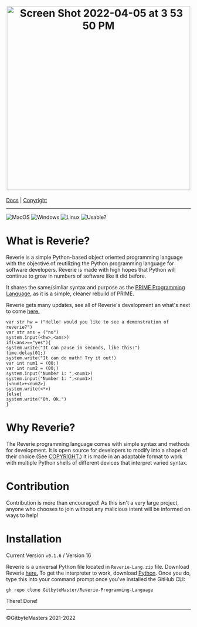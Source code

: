 <h1 align="center"><img width="500" alt="Screen Shot 2022-04-05 at 3 53 50 PM" src="https://user-images.githubusercontent.com/76265961/161838486-49faf87c-0c1d-4826-85e3-5661abe329ec.png"></h1>

[Docs](https://tinyurl.com/2p8wjwfe) | [Copyright](https://github.com/GitbyteMaster/Reverie-Programming-Language/blob/main/LICENSE.md)

---

![MacOS](https://img.shields.io/badge/MacOS-Compatible-brightgreen) ![Windows](https://img.shields.io/badge/Windows-Compatible-brightgreen) ![Linux](https://img.shields.io/badge/Linux-Uncompatible-red) ![Usable?](https://img.shields.io/badge/Usable-Yes-brightgreen)

# What is Reverie?
Reverie is a simple Python-based object oriented programming language with the objective of reutilizing the Python programming language for software developers. Reverie is made with high hopes that Python will continue to grow in numbers of software like it did before.

It shares the same/simliar syntax and purpose as the [PRIME Programming Language](https://github.com/GitbyteMaster/PRIME-Lang), as it is a simple, cleaner rebuild of PRIME.

Reverie gets many updates, see all of Reverie's development an what's next to come [here.](https://github.com/GitbyteMaster/Reverie-Programming-Language/blob/main/TODO.md)
```
var str hw = ("Hello! would you like to see a demonstration of reverie?")
var str ans = ("no")
system.input(<hw>,<ans>)
if(<ans>=="yes"){
system.write("It can pause in seconds, like this:")
time.delay(01;)
system.write("It can do math! Try it out!)
var int num1 = (00;)
var int num2 = (00;)
system.input("Number 1: ",<num1>)
system.input("Number 1: ",<num1>)
[<num1>+<num2>]
system.write(<*>)
}else{
system.write("Oh. Ok.")
}
```

# Why Reverie?
The Reverie programming language comes with simple syntax and methods for development. It is open source for developers to modify into a shape of their choice (See [COPYRIGHT](https://github.com/GitbyteMaster/Reverie-Programming-Language/blob/main/COPYRIGHT.md).) It is made in an adaptable format to work with multiple Python shells of different devices that interpret varied syntax.
# Contribution
Contribution is more than encouraged! As this isn't a very large project, anyone who chooses to join without any malicious intent will be informed on ways to help!
# Installation
Current Version `v0.1.6` / Version 16

Reverie is a universal Python file located in `Reverie-Lang.zip` file. Download Reverie [here.](https://github.com/GitbyteMaster/Reverie-Programming-Language/raw/main/Reverie-Lang.zip) To get the interpreter to work, download [Python](https://www.python.org/downloads/). Once you do, type this into your command prompt once you've installed the GitHub CLI:
```
gh repo clone GitbyteMaster/Reverie-Programming-Language
```
There! Done!

---
©GitbyteMasters 2021-2022
